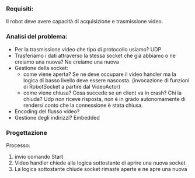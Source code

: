 ### Requisiti:
Il robot deve avere capacità di acquisizione e trasmissione video.


### Analisi del problema:
- Per la trasmissione video che tipo di protocollo usiamo? UDP
- Trasferiamo i dati attraverso la stessa socket che già abbiamo o ne creiamo una nuova? Ne creiamo una nuova
- Gestione della socket: 
	- come viene aperta? Se ne deve occupare il video handler ma la logica di basso livello deve essere nascosta. (invocazione di funzioni di RobotSocket a partire dal VideoActor)
	- come viene chiusa? Cosa succede se un client va in crash? Chi la chiude?
	Udp non riceve risposta, non è in grado autonomamente di rendersi conto che la connessione è stata chiusa.
- Encoding del flusso video?
- Gestione degli indirizzi? Embedded

### Progettazione
Processo:
1) invio comando Start
2) Video handler chiede alla logica sottostante di aprire una nuova socket
3) La logica sottostante chiude socket rimaste aperte e ne apre una nuova